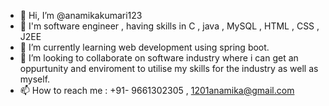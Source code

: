 - 👋 Hi, I’m @anamikakumari123
- 👀 I'm software engineer , having skills in C , java , MySQL , HTML , CSS , J2EE 
- 🌱 I’m currently learning web development using spring boot.
- 💞️ I’m looking to collaborate on software industry where i can get an oppurtunity and enviroment to utilise my skills for the industry as well as myself.
- 📫 How to reach me : +91- 9661302305 , 1201anamika@gmail.com

<!---
anamikakumari123/anamikakumari123 is a ✨ special ✨ repository because its `README.md` (this file) appears on your GitHub profile.
You can click the Preview link to take a look at your changes.
--->

